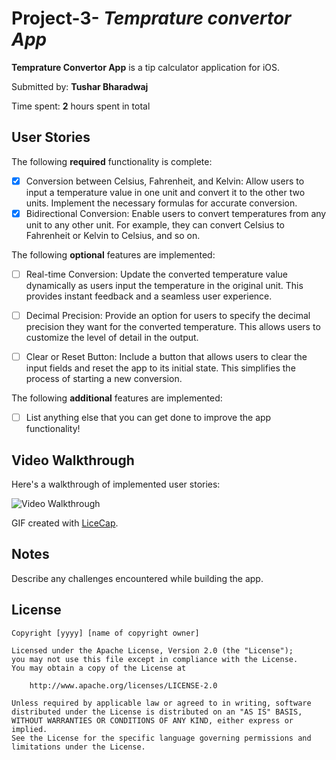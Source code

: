 # Project-3- *Temprature convertor App*

**Temprature Convertor App** is a tip calculator application for iOS.

Submitted by: **Tushar Bharadwaj**

Time spent: **2** hours spent in total

## User Stories

The following **required** functionality is complete:

* [x] Conversion between Celsius, Fahrenheit, and Kelvin: Allow users to input a temperature value in one unit and convert it to the other two units. Implement the necessary formulas for accurate conversion.
* [x] Bidirectional Conversion: Enable users to convert temperatures from any unit to any other unit. For example, they can convert Celsius to Fahrenheit or Kelvin to Celsius, and so on.

The following **optional** features are implemented:

* [ ] Real-time Conversion: Update the converted temperature value dynamically as users input the temperature in the original unit. This provides instant feedback and a seamless user experience.
* [ ] Decimal Precision: Provide an option for users to specify the decimal precision they want for the converted temperature. This allows users to customize the level of detail in the output.
* [ ] Clear or Reset Button: Include a button that allows users to clear the input fields and reset the app to its initial state. This simplifies the process of starting a new conversion.


The following **additional** features are implemented:

- [ ] List anything else that you can get done to improve the app functionality!

## Video Walkthrough

Here's a walkthrough of implemented user stories:

<img src='http://i.imgur.com/link/to/your/gif/file.gif' title='Video Walkthrough' width='' alt='Video Walkthrough' />

GIF created with [LiceCap](http://www.cockos.com/licecap/).

## Notes

Describe any challenges encountered while building the app.

## License

    Copyright [yyyy] [name of copyright owner]

    Licensed under the Apache License, Version 2.0 (the "License");
    you may not use this file except in compliance with the License.
    You may obtain a copy of the License at

        http://www.apache.org/licenses/LICENSE-2.0

    Unless required by applicable law or agreed to in writing, software
    distributed under the License is distributed on an "AS IS" BASIS,
    WITHOUT WARRANTIES OR CONDITIONS OF ANY KIND, either express or implied.
    See the License for the specific language governing permissions and
    limitations under the License.
